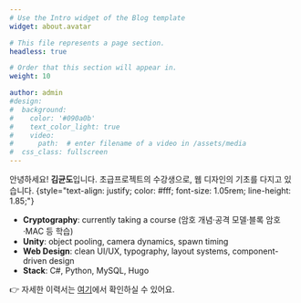 ```yaml
---
# Use the Intro widget of the Blog template
widget: about.avatar

# This file represents a page section.
headless: true

# Order that this section will appear in.
weight: 10

author: admin
#design:
#  background:
#    color: '#090a0b'
#    text_color_light: true
#    video:
#      path:  # enter filename of a video in /assets/media
#  css_class: fullscreen
---
```


안녕하세요! **김균도**입니다. 초급프로젝트의 수강생으로, 웹 디자인의 기초를 다지고 있습니다.
{style="text-align: justify; color: #fff; font-size: 1.05rem; line-height: 1.85;"}

- **Cryptography**: currently taking a course (암호 개념·공격 모델·블록 암호·MAC 등 학습)  
- **Unity**: object pooling, camera dynamics, spawn timing  
- **Web Design**: clean UI/UX, typography, layout systems, component-driven design  
- **Stack**: C#, Python, MySQL, Hugo

👉 자세한 이력서는 [여기](/uploads/resume.pdf)에서 확인하실 수 있어요.

